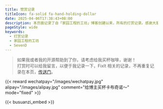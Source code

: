 ```yaml
---
title: 赞赏记录
titleIcon: fa-solid fa-hand-holding-dollar
date: 2025-04-06T17:38:43+08:00
description: 本页面记录了自「家园工程的工坊」博客创建以来，所有的打赏记录。感谢大家的支持！
pageStyle: wide
keywords:
  - 打赏记录
  - 家园工程的工坊
  - SevenD
---
```


> 如果我或者我的开源帮助到了你，请考虑给我买杯咖啡，谢谢！\
> 打赏时可以给我留言，以便于我记录一下，FixIt 相关的记录，不再重复记录在本页，[传送门](https://01235670.xyz/contributing/overview/#sponsor)。

{{< reward wechatpay="/images/wechatpay.jpg" alipay="/images/alipay.jpg" comment="给博主买杯卡布奇诺～" mode="fixed" >}}

{{< busuanzi_embed >}}
